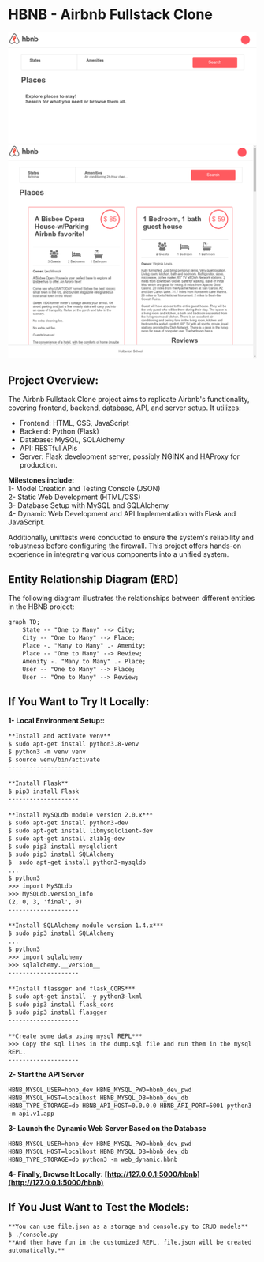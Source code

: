 # HBNB - Airbnb Fullstack Clone

![demo1](/assets/demo1_zswgiq5mf.png)
![demo2](/assets/demo2_gumvjhh25.png)

## Project Overview:

The Airbnb Fullstack Clone project aims to replicate Airbnb's functionality, covering frontend, backend, database, API, and server setup. It utilizes:

- Frontend: HTML, CSS, JavaScript
- Backend: Python (Flask)
- Database: MySQL, SQLAlchemy
- API: RESTful APIs
- Server: Flask development server, possibly NGINX and HAProxy for production.

**Milestones include:**  
1- Model Creation and Testing Console (JSON)  
2- Static Web Development (HTML/CSS)  
3- Database Setup with MySQL and SQLAlchemy  
4- Dynamic Web Development and API Implementation with Flask and JavaScript.

Additionally, unittests were conducted to ensure the system's reliability and robustness before configuring the firewall. This project offers hands-on experience in integrating various components into a unified system.

## Entity Relationship Diagram (ERD)

The following diagram illustrates the relationships between different entities in the HBNB project:

```mermaid
graph TD;
    State -- "One to Many" --> City;
    City -- "One to Many" --> Place;
    Place -. "Many to Many" .- Amenity;
    Place -- "One to Many" --> Review;
    Amenity -. "Many to Many" .- Place;
    User -- "One to Many" --> Place;
    User -- "One to Many" --> Review;
```

## If You Want to Try It Locally:

**1- Local Environment Setup::**

```code
**Install and activate venv**
$ sudo apt-get install python3.8-venv
$ python3 -m venv venv
$ source venv/bin/activate
--------------------

**Install Flask**
$ pip3 install Flask
--------------------

**Install MySQLdb module version 2.0.x***
$ sudo apt-get install python3-dev
$ sudo apt-get install libmysqlclient-dev
$ sudo apt-get install zlib1g-dev
$ sudo pip3 install mysqlclient
$ sudo pip3 install SQLAlchemy
$  sudo apt-get install python3-mysqldb
...
$ python3
>>> import MySQLdb
>>> MySQLdb.version_info
(2, 0, 3, 'final', 0)
--------------------

**Install SQLAlchemy module version 1.4.x***
$ sudo pip3 install SQLAlchemy
...
$ python3
>>> import sqlalchemy
>>> sqlalchemy.__version__
--------------------

**Install flassger and flask_CORS***
$ sudo apt-get install -y python3-lxml
$ sudo pip3 install flask_cors
$ sudo pip3 install flasgger
--------------------

**Create some data using mysql REPL***
>>> Copy the sql lines in the dump.sql file and run them in the mysql REPL.
--------------------
```

**2- Start the API Server**

```code
HBNB_MYSQL_USER=hbnb_dev HBNB_MYSQL_PWD=hbnb_dev_pwd HBNB_MYSQL_HOST=localhost HBNB_MYSQL_DB=hbnb_dev_db HBNB_TYPE_STORAGE=db HBNB_API_HOST=0.0.0.0 HBNB_API_PORT=5001 python3 -m api.v1.app
```

**3- Launch the Dynamic Web Server Based on the Database**

```code
HBNB_MYSQL_USER=hbnb_dev HBNB_MYSQL_PWD=hbnb_dev_pwd HBNB_MYSQL_HOST=localhost HBNB_MYSQL_DB=hbnb_dev_db HBNB_TYPE_STORAGE=db python3 -m web_dynamic.hbnb
```

**4- Finally, Browse It Locally: [http://127.0.0.1:5000/hbnb](http://127.0.0.1:5000/hbnb)**

## If You Just Want to Test the Models:

```code
**You can use file.json as a storage and console.py to CRUD models**
$ ./console.py
**And then have fun in the customized REPL, file.json will be created automatically.**
```
